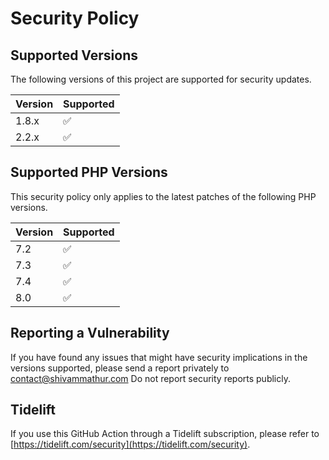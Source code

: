 # Security Policy

## Supported Versions

The following versions of this project are supported for security updates.

| Version | Supported          |
| ------- | ------------------ |
| 1.8.x   | :white_check_mark: |
| 2.2.x   | :white_check_mark: |

## Supported PHP Versions

This security policy only applies to the latest patches of the following PHP versions.

| Version | Supported          |
| ------- | ------------------ |
| 7.2     | :white_check_mark: |
| 7.3     | :white_check_mark: |
| 7.4     | :white_check_mark: |
| 8.0     | :white_check_mark: |

## Reporting a Vulnerability

If you have found any issues that might have security implications in the versions supported, please send a report privately to [contact@shivammathur.com](mailto:contact@shivammathur.com)
Do not report security reports publicly.

## Tidelift

If you use this GitHub Action through a Tidelift subscription, please refer to [https://tidelift.com/security](https://tidelift.com/security).